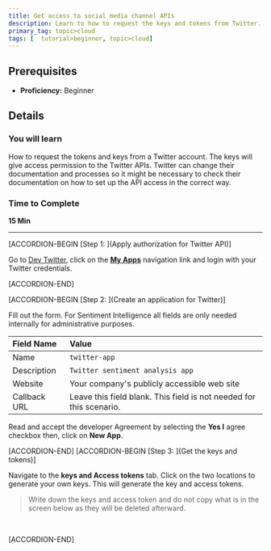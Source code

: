 ```yaml
---
title: Get access to social media channel APIs
description: Learn to how to request the keys and tokens from Twitter.
primary_tag: topic>cloud
tags: [  tutorial>beginner, topic>cloud]
---
```


## Prerequisites  
 - **Proficiency:** Beginner

## Details
### You will learn  
How to request the tokens and keys from a Twitter account. The keys will give access permission to the Twitter APIs.   Twitter can change their documentation and processes so it might be necessary to check their documentation on how to set up the API access in the correct way.  

### Time to Complete
**15 Min**

---

[ACCORDION-BEGIN [Step 1: ](Apply authorization for Twitter API)]  

Go to [Dev Twitter](https://dev.twitter.com), click on the [**My Apps**](https://apps.twitter.com/) navigation link and login with your Twitter credentials.

[ACCORDION-END]

[ACCORDION-BEGIN [Step 2: ](Create an application for Twitter)]

Fill out the form. For Sentiment Intelligence all fields are only needed internally for administrative purposes.

Field Name     | Value
:------------- | :-------------
Name           | `twitter-app`
Description    | `Twitter sentiment analysis app`
Website        | Your company's publicly accessible web site
Callback URL   | Leave this field blank.  This field is not needed for this scenario.

Read and accept the developer Agreement by selecting the **Yes I** agree checkbox then, click on **New App**.

[ACCORDION-END]
[ACCORDION-BEGIN [Step 3: ](Get the keys and tokens)]

Navigate to the **keys and Access tokens** tab.  Click on the two locations to generate your own keys.  This will generate the key and access tokens.

>Write down the keys and access token and do not copy what is in the screen below as they will be deleted afterward.  

&nbsp;

[ACCORDION-END]
